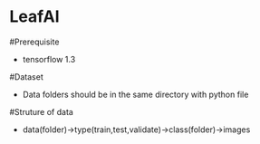 # LeafAI

#Prerequisite
- tensorflow 1.3

#Dataset
- Data folders should be in the same directory with python file

#Struture of data
- data(folder)->type(train,test,validate)->class(folder)->images